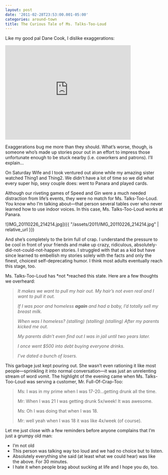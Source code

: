 ```yaml
---
layout: post
date: '2011-02-28T23:53:00.001-05:00'
categories: around-town
title: The Curious Tale of Ms. Talks-Too-Loud
---
```


Like my good pal Dane Cook, I dislike exaggerations:  

<iframe width="400" height="300" src="https://www.youtube.com/embed/PBA4zojfsJQ" title="Dane Cook - Exaggerating Girlfriend Animation" frameborder="0" allow="accelerometer; autoplay; clipboard-write; encrypted-media; gyroscope; picture-in-picture; web-share" allowfullscreen></iframe>

Exaggerations bug me more than they should. What’s worse, though, is someone who’s made up stories pour out in an effort to impress those unfortunate enough to be stuck nearby (i.e. coworkers and patrons). I’ll explain...

On Saturday Wife and I took ventured out alone while my amazing sister watched Thing1 and Thing2. We didn’t have a lot of time so we did what every super hip, sexy couple does: went to Panara and played cards.

Although our riveting games of Speed and Gin were a much needed distraction from life’s events, they were no match for Ms. Talks-Too-Loud. You know who I’m talking about—that person several tables over who never learned how to use indoor voices. In this case, Ms. Talks-Too-Loud works at Panara.

![IMG_20110226_214214.jpg]({{ "/assets/2011/IMG_20110226_214214.jpg" | relative_url }})

And she’s completely to the brim full of crap. I understand the pressure to be cool in front of your friends and make up crazy, ridiculous, absolutely-did-not-could-not-happen stories. I struggled with that as a kid but have since learned to embellish my stories solely with the facts and only the finest, choicest self-deprecating humor. I think most adults eventually reach this stage, too. 

Ms. Talks-Too-Loud has *not *reached this state. Here are a few thoughts we overheard:

> *It makes we want to pull my hair out. My hair’s not even real and I want to pull it out.*  
> 
> *If I was poor and homeless **again** and had a baby, I’d totally sell my breast milk.*  
> 
> *When was I homeless? (stalling) (stalling) (stalling) After my parents kicked me out.*  
> 
> *My parents didn’t even find out I was in jail until two years later.*  
> 
> *I once went $500 into debt buying everyone drinks.*  
> 
> *I’ve dated a bunch of losers.*

This garbage just kept pouring out. She wasn’t even rationing it like most people—sprinkling it into normal conversation—it was just an unrelenting stream of word vomit. The highlight of the evening came when Ms. Talks-Too-Loud was serving a customer, Mr. Full-Of-Crap-Too:

> Ms: I was in my prime when I was 17-20...getting drunk all the time.
> 
> Mr: When I was 21 I was getting drunk 5x/week! It was awesome.
> 
> Ms: Oh I was doing that when I was 18.
> 
> Mr: well yeah when I was 18 it was like 4x/week (of course).

Let me just close with a few reminders before anyone complains that I’m just a grumpy old man:  
* I’m not old
* This person was talking way too loud and we had no choice but to listen.
* Absolutely everything she said (at least what we could hear) was like the above. For 30 minutes.
* I hate it when people brag about sucking at life and I hope you do, too. 
